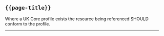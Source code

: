 ## `{{page-title}}`

Where a UK Core profile exists the resource being referenced SHOULD conform to the profile.

---